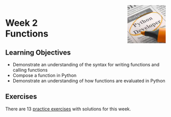 <a href="../">
  <img src="/img/Introduction_to_Scripting_in_Python_Specialization_logo.avif" width="120" align="right">
</a>

# Week 2 <br> Functions

## Learning Objectives
- Demonstrate an understanding of the syntax for writing functions and calling functions
- Compose a function in Python
- Demonstrate an understanding of how functions are evaluated in Python

## Exercises

There are 13 [practice exercises](./exercises.py) with solutions for this week.  
